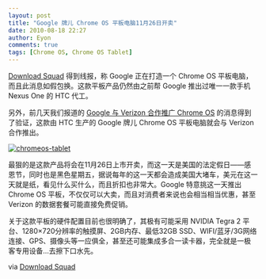 ```yaml
---
layout: post
title: "Google 牌儿 Chrome OS 平板电脑11月26日开卖"
date: 2010-08-18 22:27
author: Eyon
comments: true
tags: [Chrome OS, Chrome OS Tablet]
---
```

[Download Squad](http://www.downloadsquad.com/2010/08/18/google-verizon-chrome-os-tablet-on-sale-november-26-2010/) 得到线报，称 Google 正在打造一个 Chrome OS 平板电脑，而且此消息如假包换。这款平板产品仍然由之前帮 Google 推出过唯一一款手机 Nexus One 的 HTC 代工。

另外，前几天我们报道的 [Google 与 Verizon 合作推广 Chrome OS](http://www.chromi.org/archives/6601) 的消息得到了验证，这款由 HTC 生产的 Google 牌儿 Chrome OS 平板电脑就会与 Verizon 合作推出。

<a href="http://img.chromi.org/2010/08/chromeos-tablet.jpg">![](http://img.chromi.org/2010/08/chromeos-tablet-550x398.jpg "chromeos-tablet")</a>

最狠的是这款产品将会在11月26日上市开卖，而这一天是美国的法定假日——感恩节，同时也是黑色星期五，据说每年的这一天都会造成美国大堵车，美元在这一天就是纸，看见什么买什么，而且折扣也非常大。Google 特意挑这一天推出 Chrome OS 平板，不仅仅可以大卖，而且对消费者来说也会相当相当优惠，甚至 Verizon 的数据套餐可能直接免费促销。

关于这款平板的硬件配置目前也很明确了，其极有可能采用 NVIDIA Tegra 2 平台、1280×720分辨率的触摸屏、2GB内存、最低32GB SSD、WIFI/蓝牙/3G网络连接、GPS、摄像头等一应俱全，甚至还可能集成多合一读卡器，完全就是一极客专用设备...去擦下口水先。

via [Download Squad](http://www.downloadsquad.com/2010/08/18/google-verizon-chrome-os-tablet-on-sale-november-26-2010/)
